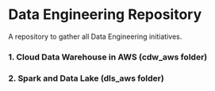 # Data Engineering Repository

A repository to gather all Data Engineering initiatives.

### 1. Cloud Data Warehouse in AWS (cdw_aws folder)
### 2. Spark and Data Lake (dls_aws folder) 
